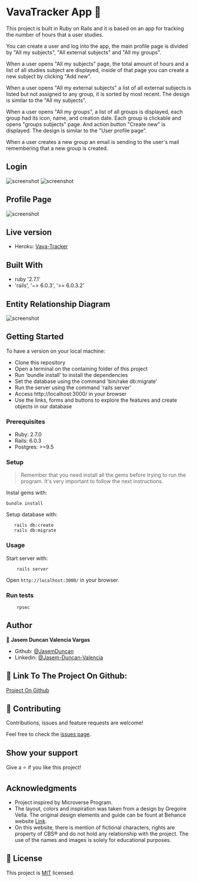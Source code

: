 # VavaTracker App 🚀
This project is built in Ruby on Rails and it is based on an app for tracking the number of hours that a user studies. 

You can create a user and log into the app, the main profile page is divided by "All my subjects", "All external subjects" and "All my groups". 

When a user opens "All my subjects" page, the total amount of hours and a list of all studies subject are displayed, inside of that page you can create a new subject by clicking "Add new". 

When a user opens "All my external subjects" a list of all external subjects is listed but not assigned to any group, it is sorted by most recent. The design is similar to the "All my subjects". 

When a user opens "All my groups", a list of all groups is displayed, each group had its icon, name, and creation date. Each group is clickable and opens "groups subjects" page. And action button "Create new" is displayed. The design is similar to the "User profile page".

When a user creates a new group an email is sending to the user's mail remembering that a new group is created.

## Login

![screenshot](docs/snapscan.png)
![screenshot](docs/login.png)


## Profile Page

![screenshot](docs/profile.png)


## Live version

-   Heroku: [Vava-Tracker](https://vavatracker.herokuapp.com/)

## Built With

-   ruby '2.7.1'
-   'rails', '~> 6.0.3', '>= 6.0.3.2'

## Entity Relationship Diagram

![screenshot](docs/ERD.png)

## Getting Started

​To have a version on your local machine:

-   Clone this repository
-   Open a terminal on the containing folder of this project
-   Run 'bundle install' to install the dependencies
-   Set the database using the command 'bin/rake db:migrate'
-   Run the server using the command 'rails server'
-   Access http://localhost:3000/ in your browser
-   Use the links, forms and buttons to explore the features and create objects in our database

### Prerequisites

-   Ruby: 2.7.0
-   Rails: 6.0.3
-   Postgres: >=9.5

### Setup

> Remember that you need install all the gems before trying to run the program. It's very important to follow the next instructions.

Instal gems with:

```
bundle install
```

Setup database with:

```
   rails db:create
   rails db:migrate
```

### Usage

Start server with:

```
    rails server
```

Open `http://localhost:3000/` in your browser.

### Run tests

```
    rpsec

```

## Author

👤 **Jasem Duncan Valencia Vargas**

-   Github: [@JasemDuncan](https://github.com/JasemDuncan)
-   Linkedin: [@Jasem-Duncan-Valencia](https://www.linkedin.com/in/jasem-duncan-valencia/)


## 🤝 Link To The Project On Github: 

[Project On Github](https://github.com/JasemDuncan/vava-tracker)

## 🤝 Contributing

Contributions, issues and feature requests are welcome!

Feel free to check the [issues page](https://github.com/JasemDuncan/vava-tracker/issues).

## Show your support

Give a ⭐️ if you like this project!

## Acknowledgments

- Project inspired by Microverse Program.
- The layout, colors and inspiration was taken from a design by Gregoire Vella. The original design elements and guide can be fount at Behance website [Link](https://www.behance.net/gallery/19759151/Snapscan-iOs-design-and-branding?tracking_source=).
- On this website, there is mention of fictional characters, rights are property of CBS® and do not hold any relationship with the project. The use of the names and images is solely for educational purposes.

## 📝 License

This project is [MIT](lic.url) licensed.